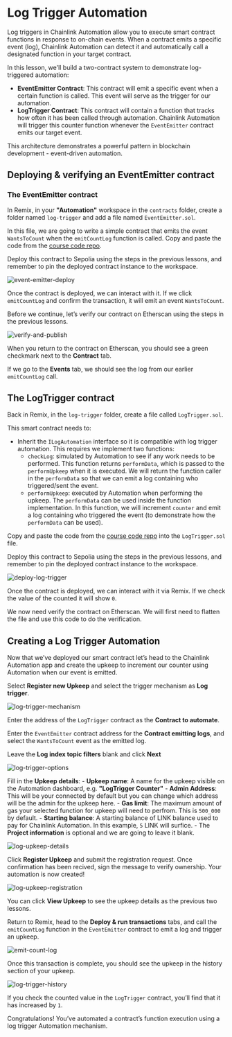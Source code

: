 # Log Trigger Automation

Log triggers in Chainlink Automation allow you to execute smart contract functions in response to on-chain events. When a contract emits a specific event (log), Chainlink Automation can detect it and automatically call a designated function in your target contract.

In this lesson, we'll build a two-contract system to demonstrate log-triggered automation:

- **EventEmitter Contract**: This contract will emit a specific event when a certain function is called. This event will serve as the trigger for our automation.
- **LogTrigger Contract**: This contract will contain a function that tracks how often it has been called through automation. Chainlink Automation will trigger this counter function whenever the `EventEmitter` contract emits our target event.

This architecture demonstrates a powerful pattern in blockchain development - event-driven automation.

## Deploying & verifying an EventEmitter contract

### The EventEmitter contract

In Remix, in your **"Automation"** workspace in the `contracts` folder, create a folder named `log-trigger` and add a file named `EventEmitter.sol`.

In this file, we are going to write a simple contract that emits the event `WantsToCount` when the `emitCountLog` function is called. Copy and paste the code from the [course code repo](https://github.com/ciaranightingale/chainlink-fundamentals-code/blob/main/automation/log-trigger/EventEmitter.sol).

Deploy this contract to Sepolia using the steps in the previous lessons, and remember to pin the deployed contract instance to the workspace.

![event-emitter-deploy](../assets/event-emitter-deploy.png)

Once the contract is deployed, we can interact with it. If we click `emitCountLog` and confirm the transaction, it will emit an event `WantsToCount`.

Before we continue, let’s verify our contract on Etherscan using the steps in the previous lessons. 

![verify-and-publish](../assets/verify-and-publish.png)

When you return to the contract on Etherscan, you should see a green checkmark next to the **Contract** tab.

If we go to the **Events** tab, we should see the log from our earlier `emitCountLog` call.

## The LogTrigger contract

Back in Remix, in the `log-trigger` folder, create a file called `LogTrigger.sol`.

This smart contract needs to:
- Inherit the `ILogAutomation` interface so it is compatible with log trigger automation. This requires we implement two functions:
    - `checkLog`: simulated by Automation to see if any work needs to be performed. This function returns `performData`, which is passed to the `performUpkeep` when it is executed. We will return the function caller in the `performData` so that we can emit a log containing who triggered/sent the event. 
    - `performUpkeep`: executed by Automation when performing the upkeep. The `performData` can be used inside the function implementation. In this function, we will increment `counter` and emit a log containing who triggered the event (to demonstrate how the `performData` can be used).

Copy and paste the code from the [course code repo](https://github.com/ciaranightingale/chainlink-fundamentals-code/blob/main/automation/log-trigger/LogTrigger.sol) into the `LogTrigger.sol` file.

Deploy this contract to Sepolia using the steps in the previous lessons, and remember to pin the deployed contract instance to the workspace.

![deploy-log-trigger](../assets/deploy-log-trigger.png)

Once the contract is deployed, we can interact with it via Remix. If we check the value of the counted it will show `0`. 

We now need verify the contract on Etherscan. We will first need to flatten the file and use this code to do the verification.

## Creating a Log Trigger Automation

Now that we’ve deployed our smart contract let’s head to the Chainlink Automation app and create the upkeep to increment our counter using Automation when our event is emitted.

Select **Register new Upkeep** and  select the trigger mechanism as **Log trigger**.

![log-trigger-mechanism](../assets/log-trigger-mechanism.png)

Enter the address of the `LogTrigger` contract as the **Contract to automate**.

Enter the `EventEmitter` contract address for the **Contract emitting logs**, and select the `WantsToCount` event as the emitted log.

Leave the **Log index topic filters** blank and click **Next**

![log-trigger-options](../assets/log-trigger-options.png)

Fill in the **Upkeep details**: 
    - **Upkeep name**: A name for the upkeep visible on the Automation dashboard, e.g. **"LogTrigger Counter"**
    - **Admin Address**: This will be your connected by default but you can change which address will be the admin for the upkeep here.
    - **Gas limit**: The maximum amount of gas your selected function for upkeep will need to perfrom. This is `500_000` by default.
    - **Starting balance**: A starting balance of LINK balance used to pay for Chainlink Automation. In this example, `5` LINK will surfice.
    - The **Project information** is optional and we are going to leave it blank.

![log-upkeep-details](../assets/log-upkeep-details.png)

Click **Register Upkeep** and submit the registration request. Once confirmation has been recived, sign the message to verify ownership. Your automation is now created! 

![log-upkeep-registration](../assets/log-upkeep-registration.png)

You can click **View Upkeep** to see the upkeep details as the previous two lessons. 

Return to Remix, head to the **Deploy & run transactions** tabs, and call the `emitCountLog` function in the `EventEmitter` contract to emit a log and trigger an upkeep.

![emit-count-log](../assets/emit-count-log.png)

Once this transaction is complete, you should see the upkeep in the history section of your upkeep.

![log-trigger-history](../assets/log-trigger-history.png)

If you check the counted value in the `LogTrigger` contract, you’ll find that it has increased by `1`.

Congratulations! You’ve automated a contract’s function execution using a log trigger Automation mechanism.
